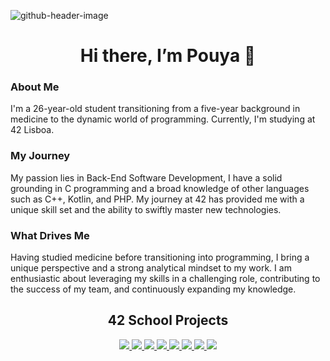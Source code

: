 
![github-header-image](https://github.com/user-attachments/assets/53bf3d52-a3d6-4355-a119-fd1f00a66fbc)

<h1 align="center">Hi there, I’m Pouya 👋</h1>

### About Me

I'm a 26-year-old student transitioning from a five-year background in medicine to the dynamic world of programming. Currently, I'm studying at 42 Lisboa. 

### My Journey

My passion lies in Back-End Software Development, I have a solid grounding in C programming and a broad knowledge of other languages such as C++, Kotlin, and PHP. My journey at 42 has provided me with a unique skill set and the ability to swiftly master new technologies. 

### What Drives Me

Having studied medicine before transitioning into programming, I bring a unique perspective and a strong analytical mindset to my work.  I am enthusiastic about leveraging my skills in a challenging role, contributing to the success of my team, and continuously expanding my knowledge.

<div align="center">

## 42 School Projects

<a href="https://github.com/Pouya-L/libft_full">
  <img src=![libftm](https://github.com/user-attachments/assets/9aee8afb-aff0-4aca-8c5a-6ea281d65520)>
</a>

<a href="https://github.com/Pouya-L/ft_printf">
  <img src=![ft_printfe](https://github.com/user-attachments/assets/d2528de6-a701-4105-8e59-27d25c320fa7)>
</a>

<a href="https://github.com/Pouya-L/get_next_line">
  <img src=![get_next_linem](https://github.com/user-attachments/assets/a5dd7dfb-4181-4567-a42d-9662db376883)>
</a>

<a href="https://github.com/Pouya-L/push_swap">
  <img src=![push_swapm](https://github.com/user-attachments/assets/8d93d667-0f20-4c17-8b15-68dc7067bbb1)>
</a>

<a href="https://github.com/Pouya-L/minitalk">
  <img src=![minitalkm](https://github.com/user-attachments/assets/2393dc79-b243-4ece-9ab5-49e7b5e3f224)>
</a>

<a href="https://github.com/Pouya-L/so_long">
  <img src=![so_longm](https://github.com/user-attachments/assets/048741aa-96db-4129-b974-4c561f0b5dca)>
</a>

<a href="https://github.com/Pouya-L/philosophers">
  <img src=![philosopherse](https://github.com/user-attachments/assets/90812771-939c-4cf8-a552-4be98c4bf494)>
</a>

<a href="https://github.com/Pouya-L/cpp-module-00">
  <img src=![cppm](https://github.com/user-attachments/assets/c294964a-f67a-4b7a-8127-8091da047983)>
</a>

